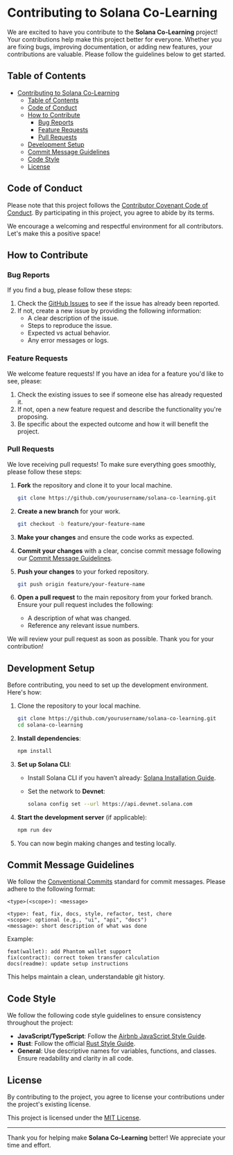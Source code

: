 # Contributing to Solana Co-Learning

We are excited to have you contribute to the **Solana Co-Learning** project! Your contributions help make this project better for everyone. Whether you are fixing bugs, improving documentation, or adding new features, your contributions are valuable. Please follow the guidelines below to get started.

## Table of Contents

- [Contributing to Solana Co-Learning](#contributing-to-solana-co-learning)
  - [Table of Contents](#table-of-contents)
  - [Code of Conduct](#code-of-conduct)
  - [How to Contribute](#how-to-contribute)
    - [Bug Reports](#bug-reports)
    - [Feature Requests](#feature-requests)
    - [Pull Requests](#pull-requests)
  - [Development Setup](#development-setup)
  - [Commit Message Guidelines](#commit-message-guidelines)
  - [Code Style](#code-style)
  - [License](#license)

## Code of Conduct

Please note that this project follows the [Contributor Covenant Code of Conduct](https://www.contributor-covenant.org/). By participating in this project, you agree to abide by its terms.

We encourage a welcoming and respectful environment for all contributors. Let's make this a positive space!

## How to Contribute

### Bug Reports

If you find a bug, please follow these steps:

1. Check the [GitHub Issues](https://github.com/yourusername/solana-co-learning/issues) to see if the issue has already been reported.
2. If not, create a new issue by providing the following information:
   - A clear description of the issue.
   - Steps to reproduce the issue.
   - Expected vs actual behavior.
   - Any error messages or logs.

### Feature Requests

We welcome feature requests! If you have an idea for a feature you'd like to see, please:

1. Check the existing issues to see if someone else has already requested it.
2. If not, open a new feature request and describe the functionality you're proposing.
3. Be specific about the expected outcome and how it will benefit the project.

### Pull Requests

We love receiving pull requests! To make sure everything goes smoothly, please follow these steps:

1. **Fork** the repository and clone it to your local machine.

   ```bash
   git clone https://github.com/yourusername/solana-co-learning.git
   ```

2. **Create a new branch** for your work.

   ```bash
   git checkout -b feature/your-feature-name
   ```

3. **Make your changes** and ensure the code works as expected.

4. **Commit your changes** with a clear, concise commit message following our [Commit Message Guidelines](#commit-message-guidelines).

5. **Push your changes** to your forked repository.

   ```bash
   git push origin feature/your-feature-name
   ```

6. **Open a pull request** to the main repository from your forked branch. Ensure your pull request includes the following:
   - A description of what was changed.
   - Reference any relevant issue numbers.

We will review your pull request as soon as possible. Thank you for your contribution!

## Development Setup

Before contributing, you need to set up the development environment. Here's how:

1. Clone the repository to your local machine.

   ```bash
   git clone https://github.com/yourusername/solana-co-learning.git
   cd solana-co-learning
   ```

2. **Install dependencies**:

   ```bash
   npm install
   ```

3. **Set up Solana CLI**:

   - Install Solana CLI if you haven’t already: [Solana Installation Guide](https://docs.solana.com/cli/install-solana-cli-tools).
   - Set the network to **Devnet**:

     ```bash
     solana config set --url https://api.devnet.solana.com
     ```

4. **Start the development server** (if applicable):

   ```bash
   npm run dev
   ```

5. You can now begin making changes and testing locally.

## Commit Message Guidelines

We follow the [Conventional Commits](https://www.conventionalcommits.org/en/v1.0.0/) standard for commit messages. Please adhere to the following format:

```
<type>(<scope>): <message>

<type>: feat, fix, docs, style, refactor, test, chore
<scope>: optional (e.g., "ui", "api", "docs")
<message>: short description of what was done
```

Example:

```
feat(wallet): add Phantom wallet support
fix(contract): correct token transfer calculation
docs(readme): update setup instructions
```

This helps maintain a clean, understandable git history.

## Code Style

We follow the following code style guidelines to ensure consistency throughout the project:

- **JavaScript/TypeScript**: Follow the [Airbnb JavaScript Style Guide](https://github.com/airbnb/javascript).
- **Rust**: Follow the official [Rust Style Guide](https://doc.rust-lang.org/1.0.0/style/).
- **General**: Use descriptive names for variables, functions, and classes. Ensure readability and clarity in all code.

## License

By contributing to the project, you agree to license your contributions under the project's existing license.

This project is licensed under the [MIT License](LICENSE).

---

Thank you for helping make **Solana Co-Learning** better! We appreciate your time and effort.

